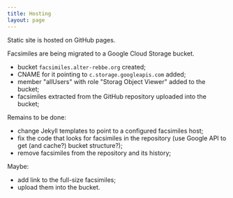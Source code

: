 ```yaml
---
title: Hosting
layout: page
---
```


Static site is hosted on GitHub pages.

Facsimiles are being migrated to a Google Cloud Storage bucket.
- bucket `facsimiles.alter-rebbe.org` created;
- CNAME for it pointing to `c.storage.googleapis.com` added;
- member "allUsers" with role "Storag Object Viewer" added to the bucket;
- facsimiles extracted from the GitHub repository uploaded into the bucket;

Remains to be done:
- change Jekyll templates to point to a configured facsimiles host;
- fix the code that looks for facsimiles in the repository
  (use Google API to get (and cache?) bucket structure?);
- remove facsimiles from the repository and its history;

Maybe:
- add link to the full-size facsimiles;
- upload them into the bucket.
